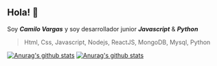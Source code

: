 ## Hola! 👋

Soy **_Camilo Vargas_** y soy desarrollador junior **_Javascript_** & **_Python_**

> Html, Css, Javascript, Nodejs, ReactJS, MongoDB, Mysql, Python

[![Anurag's github stats](https://github-readme-stats.vercel.app/api?username=SigurdScript&show_icons=true&theme=buefy)](https://github.com/anuraghazra/github-readme-stats)
[![Anurag's github stats](https://github-readme-stats.vercel.app/api/top-langs/?username=SigurdScript&show_icons=true&theme=buefy)](https://github.com/anuraghazra/github-readme-stats)

